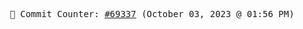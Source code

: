 <p align="center">
    <samp>
        📮 Commit Counter: <a href="https://github.com/Javascript-void0/Javascript-void0/commits/main">#69337</a> (October 03, 2023 @ 01:56 PM)
    </samp>
</p>